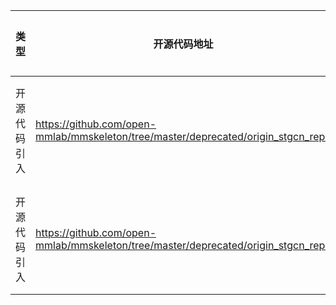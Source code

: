 | 类型     | 开源代码地址                                                                            | 文件名                        | 公网IP地址/公网URL地址/域名/邮箱地址                                                | 用途说明    |
|--------|-----------------------------------------------------------------------------------|----------------------------|-----------------------------------------------------------------------|---------|
| 开源代码引入 | https://github.com/open-mmlab/mmskeleton/tree/master/deprecated/origin_stgcn_repo | ST-GCN/tools/get_models.sh | https://s3-us-west-1.amazonaws.com/yysijie-data/public/st-gcn/models/ | 下载预训练模型 |
| 开源代码引入 | https://github.com/open-mmlab/mmskeleton/tree/master/deprecated/origin_stgcn_repo | ST-GCN/tools/get_models.sh | http://posefs1.perception.cs.cmu.edu/OpenPose/models/                 | 下载预训练模型 |

